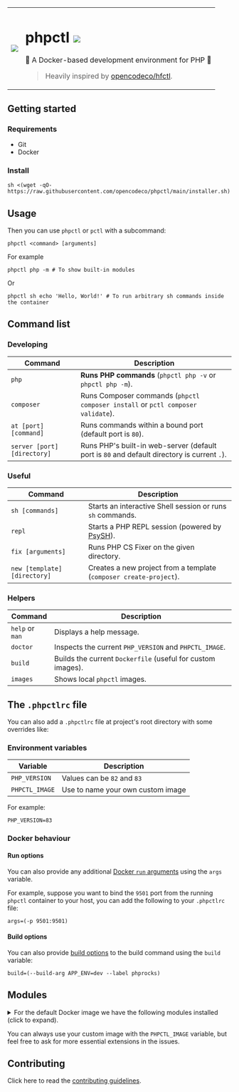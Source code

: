 <table>
  <tr>
    <td>
      <img src="https://github.com/opencodeco/phpctl/assets/183722/f241cca0-aa1d-4776-b4f7-ff17c3f11955">
    </td>
    <td>
      <h1>phpctl <a href="https://github.com/opencodeco/phpctl/actions/workflows/ci.yml"><img src="https://github.com/opencodeco/phpctl/actions/workflows/ci.yml/badge.svg"></a></h1>
      <p>🐳 A Docker-based development environment for PHP 🐘</p>
      <blockquote>Heavily inspired by <a href="https://github.com/opencodeco/hfctl">opencodeco/hfctl</a>.</blockquote>
    </td>
  </tr>
</table>

## Getting started

### Requirements
- Git
- Docker

### Install
```shell
sh <(wget -qO- https://raw.githubusercontent.com/opencodeco/phpctl/main/installer.sh)
```

## Usage
Then you can use `phpctl` or `pctl` with a subcommand:
```shell
phpctl <command> [arguments]
```

For example
```shell
phpctl php -m # To show built-in modules
```
Or
```shell
phpctl sh echo 'Hello, World!' # To run arbitrary sh commands inside the container
```

## Command list

### Developing
| Command                     | Description                                                                                 |
|-----------------------------|---------------------------------------------------------------------------------------------|
| `php`                       | **Runs PHP commands** (`phpctl php -v` or `phpctl php -m`).                                 |
| `composer`                  | Runs Composer commands (`phpctl composer install` or `pctl composer validate`).             |
| `at [port] [command]`       | Runs commands within a bound port (default port is `80`).                                   |
| `server [port] [directory]` | Runs PHP's built-in web-server (default port is `80` and default directory is current `.`). |

### Useful 
| Command                      | Description                                                            |
|------------------------------|------------------------------------------------------------------------|
| `sh [commands]`              | Starts an interactive Shell session or runs `sh` commands.             |
| `repl`                       | Starts a PHP REPL session (powered by [PsySH](https://psysh.org/)).    |
| `fix [arguments]`            | Runs PHP CS Fixer on the given directory.                              |
| `new [template] [directory]` | Creates a new project from a template (`composer create-project`).     |

### Helpers
| Command                      | Description                                                  |
|------------------------------|--------------------------------------------------------------|
| `help` or `man`              | Displays a help message.                                     |
| `doctor`                     | Inspects the current `PHP_VERSION` and `PHPCTL_IMAGE`.       |
| `build`                      | Builds the current `Dockerfile` (useful for custom images).  |
| `images`                     | Shows local `phpctl` images.                                 |

## The `.phpctlrc` file
You can also add a `.phpctlrc` file at project's root directory with some overrides like:

### Environment variables
| Variable       | Description                       |
|----------------|-----------------------------------|
| `PHP_VERSION`  | Values can be `82` and `83`       |
| `PHPCTL_IMAGE` | Use to name your own custom image |

For example:
```shell
PHP_VERSION=83
```

### Docker behaviour

#### Run options

You can also provide any additional [Docker `run` arguments](https://docs.docker.com/engine/reference/commandline/run/#options) using the `args` variable.

For example, suppose you want to bind the `9501` port from the running `phpctl` container to your host,
you can add the following to your `.phpctlrc` file:
```shell
args=(-p 9501:9501)
```

#### Build options

You can also provide [build options](https://docs.docker.com/engine/reference/commandline/build/) to the build command using the `build` variable:
```shell
build=(--build-arg APP_ENV=dev --label phprocks)
```

## Modules
<details>
<summary>For the default Docker image we have the following modules installed (click to expand).</summary>
<pre>
[PHP Modules]
Core
curl
date
dom
filter
hash
iconv
igbinary
json
libxml
mbstring
msgpack
mysqlnd
openssl
pcntl
pcre
PDO
pdo_mysql
Phar
posix
random
readline
redis
Reflection
session
sockets
SPL
standard
swoole
tokenizer
xdebug
xml
xmlwriter
zend_test
zlib

[Zend Modules]
Xdebug
</pre>
</details>

You can always use your custom image with the `PHPCTL_IMAGE` variable, but feel free to ask for more essential extensions in the issues.

## Contributing

Click here to read the [contributing guidelines](CONTRIBUTING.md).
